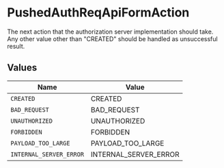 # PushedAuthReqApiFormAction

The next action that the authorization server implementation should take. Any other value other than "CREATED" should be handled as unsuccessful result.


## Values

| Name                    | Value                   |
| ----------------------- | ----------------------- |
| `CREATED`               | CREATED                 |
| `BAD_REQUEST`           | BAD_REQUEST             |
| `UNAUTHORIZED`          | UNAUTHORIZED            |
| `FORBIDDEN`             | FORBIDDEN               |
| `PAYLOAD_TOO_LARGE`     | PAYLOAD_TOO_LARGE       |
| `INTERNAL_SERVER_ERROR` | INTERNAL_SERVER_ERROR   |